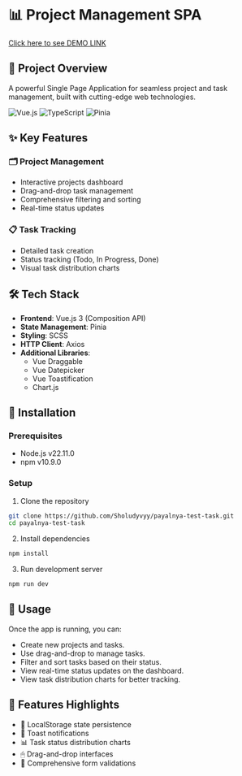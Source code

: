 # 📊 Project Management SPA

[Click here to see DEMO LINK]([https://your-project-demo-link.com](https://sholudyvyy.github.io/payalnya-test-task/#/))

## 🚀 Project Overview

A powerful Single Page Application for seamless project and task management, built with cutting-edge web technologies.

![Vue.js](https://img.shields.io/badge/Vue.js-3-4FC08D?style=for-the-badge&logo=vue.js&logoColor=white)
![TypeScript](https://img.shields.io/badge/TypeScript-blue?style=for-the-badge&logo=typescript&logoColor=white)
![Pinia](https://img.shields.io/badge/Pinia-yellow?style=for-the-badge&logo=data:image/png;base64,YOUR_PINIA_LOGO_BASE64)

## ✨ Key Features

### 🗂 Project Management
- Interactive projects dashboard
- Drag-and-drop task management
- Comprehensive filtering and sorting
- Real-time status updates

### 📋 Task Tracking
- Detailed task creation
- Status tracking (Todo, In Progress, Done)
- Visual task distribution charts

## 🛠 Tech Stack

- **Frontend**: Vue.js 3 (Composition API)
- **State Management**: Pinia
- **Styling**: SCSS
- **HTTP Client**: Axios
- **Additional Libraries**:
  - Vue Draggable
  - Vue Datepicker
  - Vue Toastification
  - Chart.js

## 🔧 Installation

### Prerequisites
- Node.js v22.11.0
- npm v10.9.0

### Setup

1. Clone the repository
```bash
git clone https://github.com/Sholudyvyy/payalnya-test-task.git
cd payalnya-test-task
```

2. Install dependencies
```bash
npm install
```

3. Run development server
```bash
npm run dev
```

## 🔧 Usage

Once the app is running, you can:

- Create new projects and tasks.
- Use drag-and-drop to manage tasks.
- Filter and sort tasks based on their status.
- View real-time status updates on the dashboard.
- View task distribution charts for better tracking.

## 🌟 Features Highlights

- 💾 LocalStorage state persistence
- 🔔 Toast notifications
- 📊 Task status distribution charts
- 🖱 Drag-and-drop interfaces
- 📝 Comprehensive form validations

